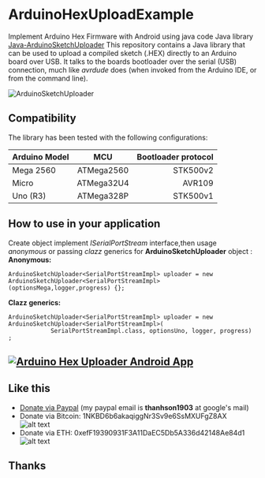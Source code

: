 # ArduinoHexUploadExample
Implement Arduino Hex Firmware with Android using java code
Java library [Java-ArduinoSketchUploader](https://github.com/t2t-sonbui/Java-ArduinoSketchUploader) 
This repository contains a Java library  that can be used to upload a compiled sketch (.HEX) directly to an Arduino board over USB. It talks to the boards bootloader over the serial (USB) connection, much like *avrdude* does (when invoked from the Arduino IDE, or from the command line).

![ArduinoSketchUploader](https://github.com/christophediericx/ArduinoSketchUploader/blob/master/Images/ArduinoSketchUploader.png)

## Compatibility ##
The library has been tested with the following configurations:

| Arduino Model | MCU           | Bootloader protocol                                |
| ------------- |:-------------:| -------:|
| Mega 2560     | ATMega2560    | STK500v2|
| Micro         | ATMega32U4    | AVR109  |
| Uno (R3)      | ATMega328P    | STK500v1|

## How to use in your application ##

Create object implement *ISerialPortStream* interface,then usage *anonymous* or passing *clazz* generics for **ArduinoSketchUploader** object :
**Anonymous:**
```
ArduinoSketchUploader<SerialPortStreamImpl> uploader = new ArduinoSketchUploader<SerialPortStreamImpl>(optionsMega,logger,progress) {};
```
**Clazz generics:** 
```
ArduinoSketchUploader<SerialPortStreamImpl> uploader = new ArduinoSketchUploader<SerialPortStreamImpl>(
			SerialPortStreamImpl.class, optionsUno, logger, progress) ;
```

[![Arduino Hex Uploader Android App](https://play.google.com/intl/en_us/badges/images/badge_new.png)](https://play.google.com/store/apps/details?id=xyz.vidieukhien.embedded.arduinohexupload)
------
## Like this
- [Donate via Paypal](https://www.paypal.me/sonbuivn) (my paypal email is **thanhson1903** at google's mail)
- Donate via Bitcoin: 1NKBD6b6akaqiggNr3Sv9e6SsMXUFgZ8AX
![alt text][bitcoin]
-  Donate via ETH: 0xefF19390931F3A11DaEC5Db5A336d42148Ae84d1
![alt text][eth]

[bitcoin]: https://i.imgur.com/oD2K5uo.png "1NKBD6b6akaqiggNr3Sv9e6SsMXUFgZ8AX"
[eth]: https://i.imgur.com/MplPLS9.png "0xefF19390931F3A11DaEC5Db5A336d42148Ae84d1"
## Thanks

